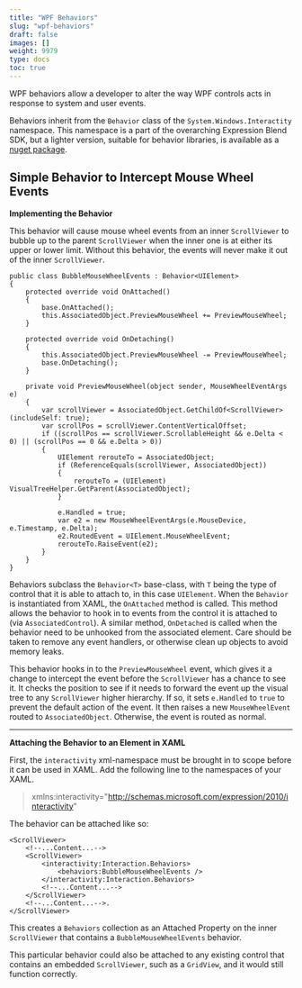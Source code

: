 ```yaml
---
title: "WPF Behaviors"
slug: "wpf-behaviors"
draft: false
images: []
weight: 9979
type: docs
toc: true
---
```


WPF behaviors allow a developer to alter the way WPF controls acts in response to system and user events.

Behaviors inherit from the `Behavior` class of the `System.Windows.Interactity` namespace.  This namespace is a part of the overarching Expression Blend SDK, but a lighter version, suitable for behavior libraries, is available as a [nuget package][1].


  [1]: https://www.nuget.org/packages/System.Windows.Interactivity.WPF/

## Simple Behavior to Intercept Mouse Wheel Events
**Implementing the Behavior**

This behavior will cause mouse wheel events from an inner `ScrollViewer` to bubble up to the parent `ScrollViewer` when the inner one is at either its upper or lower limit.  Without this behavior, the events will never make it out of the inner `ScrollViewer`.

    public class BubbleMouseWheelEvents : Behavior<UIElement>
    {
        protected override void OnAttached()
        {
            base.OnAttached();
            this.AssociatedObject.PreviewMouseWheel += PreviewMouseWheel;
        }

        protected override void OnDetaching()
        {
            this.AssociatedObject.PreviewMouseWheel -= PreviewMouseWheel;
            base.OnDetaching();
        }

        private void PreviewMouseWheel(object sender, MouseWheelEventArgs e)
        {
            var scrollViewer = AssociatedObject.GetChildOf<ScrollViewer>(includeSelf: true);
            var scrollPos = scrollViewer.ContentVerticalOffset;
            if ((scrollPos == scrollViewer.ScrollableHeight && e.Delta < 0) || (scrollPos == 0 && e.Delta > 0))
            {
                UIElement rerouteTo = AssociatedObject;
                if (ReferenceEquals(scrollViewer, AssociatedObject))
                {
                    rerouteTo = (UIElement) VisualTreeHelper.GetParent(AssociatedObject);
                }

                e.Handled = true;
                var e2 = new MouseWheelEventArgs(e.MouseDevice, e.Timestamp, e.Delta);
                e2.RoutedEvent = UIElement.MouseWheelEvent;
                rerouteTo.RaiseEvent(e2);
            }
        }
    }

Behaviors subclass the `Behavior<T>` base-class, with `T` being the type of control that it is able to attach to, in this case `UIElement`.  When the `Behavior` is instantiated from XAML, the `OnAttached` method is called.  This method allows the behavior to hook in to events from the control it is attached to (via `AssociatedControl`).  A similar method, `OnDetached` is called when the behavior need to be unhooked from the associated element.  Care should be taken to remove any event handlers, or otherwise clean up objects to avoid memory leaks.

This behavior hooks in to the `PreviewMouseWheel` event, which gives it a change to intercept the event before the `ScrollViewer` has a chance to see it.  It checks the position to see if it needs to forward the event up the visual tree to any `ScrollViewer` higher hierarchy.  If so, it sets `e.Handled` to `true` to prevent the default action of the event.  It then raises a new `MouseWheelEvent` routed to `AssociatedObject`.  Otherwise, the event is routed as normal.


----------

**Attaching the Behavior to an Element in XAML**

First, the `interactivity` xml-namespace must be brought in to scope before it can be used in XAML.  Add the following line to the namespaces of your XAML.

> xmlns:interactivity="http://schemas.microsoft.com/expression/2010/interactivity"


The behavior can be attached like so:

    <ScrollViewer>
        <!--...Content...-->
        <ScrollViewer>
            <interactivity:Interaction.Behaviors>
                <behaviors:BubbleMouseWheelEvents />
            </interactivity:Interaction.Behaviors>
            <!--...Content...-->
        </ScrollViewer>
        <!--...Content...-->.
    </ScrollViewer>

This creates a `Behaviors` collection as an Attached Property on the inner `ScrollViewer` that contains a `BubbleMouseWheelEvents` behavior.

This particular behavior could also be attached to any existing control that contains an embedded `ScrollViewer`, such as a `GridView`, and it would still function correctly.



